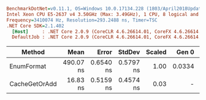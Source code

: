 ``` ini

BenchmarkDotNet=v0.11.1, OS=Windows 10.0.17134.228 (1803/April2018Update/Redstone4)
Intel Xeon CPU E5-2637 v4 3.50GHz (Max: 3.49GHz), 1 CPU, 8 logical and 4 physical cores
Frequency=3410074 Hz, Resolution=293.2488 ns, Timer=TSC
.NET Core SDK=2.1.402
  [Host]     : .NET Core 2.0.9 (CoreCLR 4.6.26614.01, CoreFX 4.6.26614.01), 64bit RyuJIT
  DefaultJob : .NET Core 2.0.9 (CoreCLR 4.6.26614.01, CoreFX 4.6.26614.01), 64bit RyuJIT


```
|        Method |      Mean |     Error |    StdDev | Scaled |  Gen 0 | Allocated |
|-------------- |----------:|----------:|----------:|-------:|-------:|----------:|
|    EnumFormat | 490.07 ns | 0.6540 ns | 0.5797 ns |   1.00 | 0.0334 |     216 B |
| CacheGetOrAdd |  16.83 ns | 0.5159 ns | 0.4574 ns |   0.03 |      - |       0 B |

